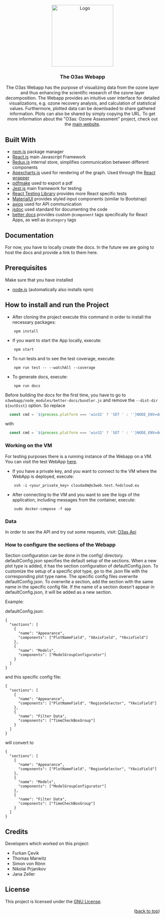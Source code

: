 <div id="top"></div>


<!-- PROJECT LOGO -->
<br />
<div align="center">
  <a href="https://git.scc.kit.edu/synergy.o3as/o3webapp/-/blob/develop">
    <img src="https://o3as.data.kit.edu/img/logos/o3as-logo.svg" alt="Logo" width="200" height="200">
  </a>

<h3 align="center">The O3as Webapp</h3>

  <p align="center">
    The O3as Webapp has the purpose of visualizing data from the ozone layer
    and thus enhancing the scientific research of the ozone layer decomposition.
    The Webapp provides an intuitive user interface for detailed visualizations,
    e.g. ozone recovery analysis, and calculation of statistical values. Furthermore,
    plotted data can be downloaded to share gathered information. Plots can also be shared by simply copying the URL.
    To get more information about the "O3as: Ozone Assessment" project, check out the <a href="https://o3as.data.kit.edu/">main website</a>.
  </p>
</div>

## Built With

- [npm.js](https://www.npmjs.com/) package manager
- [React.js](https://reactjs.org/) main Javascript Framework
- [Redux.js](https://redux.js.org/) internal store, simplifies communication between different components
- [Apexcharts.js](https://apexcharts.com/) used for rendering of the graph. Used through the [React wrapper](https://apexcharts.com/docs/react-charts/)
- [pdfmake](http://pdfmake.org/#/) used to export a pdf
- [Jest.js](https://jestjs.io/) main framework for testing
- [React Testing Library](https://testing-library.com/docs/react-testing-library/intro/) provides more React specific tests
- [MaterialUI](https://mui.com/) provides styled input components (similar to Bootstrap)
- [axios](https://axios-http.com/docs/intro) used for API communication
- [jsdoc](https://jsdoc.app/index.html) used standard for documenting the code
- [better docs](https://betterdocs.co/) provides custom `@component` tags specifically for React Apps, as well as `@category` tags

## Documentation
For now, you have to locally create the docs. In the future we are going to host the docs and provide a link to them here.


## Prerequisites

Make sure that you have installed

- [node.js](https://nodejs.dev/learn/how-to-install-nodejs) (automatically also installs npm)

## How to install and run the Project

- After cloning the project execute this command in order to install the necessary packages:

```
    npm install
```

- If you want to start the App locally, execute:

```
    npm start
```

- To run tests and to see the test coverage, execute:

```
    npm run test -- --watchAll --coverage 
```

- To generate docs, execute:
```
    npm run docs
```

Before building the docs for the first time, you have to go to `o3webapp/node_modules/better-docs/bundler.js` and remove the `--dist-dir ${outDist}` option. So replace
```js
  const cmd = `${process.platform === 'win32' ? 'SET ' : ''}NODE_ENV=development parcel build ${entry} --dist-dir ${outDist}`
```
with
```js
  const cmd = `${process.platform === 'win32' ? 'SET ' : ''}NODE_ENV=development parcel build ${entry}`
```

### Working on the VM

For testing purposes there is a running instance of the Webapp on a VM. You can visit the test WebApp [here](http://o3web.test.fedcloud.eu:3000/).

- If you have a private key, and you want to connect to the VM where the WebApp is deployed, execute:

```
    ssh -i <your_private_key> cloudadm@o3web.test.fedcloud.eu
```

- After connecting to the VM and you want to see the logs of the application, including messages from the container, execute:

```
    sudo docker-compose -f app
```

### Data
In order to see the API and try out some requests, visit: [O3as Api](https://api.o3as.fedcloud.eu/api/v1/ui/#/)

### How to configure the sections of the Webapp

Section configuration can be done in the config/ directory.
defaultConfig.json specifies the default setup of the sections.
When a new plot type is added, it has the section configuration of defaultConfig.json.
To customize the setup of a specific plot type, go to the .json file with the corresponding plot type name.
The specific config files overwrite defaultConfig.json.
To overwrite a section, add the section with the same name in the specific config file.
If the name of a section doesn't appear in defaultConfig.json, it will be added as a new section.

Example:

defaultConfig.json:
```
{
  "sections": [
    {
      "name": "Appearance",
      "components": ["PlotNameField", "XAxisField", "YAxisField"]
    },
    {
      "name": "Models",
      "components": ["ModelGroupConfigurator"]
    }
  ]
}
```
and this specific config file:
```
{
  "sections": [
    {
      "name": "Appearance",
      "components": ["PlotNameField", "RegionSelector", "YAxisField"]
    },
    {
      "name": "Filter Data",
      "components": ["TimeCheckBoxGroup"]
    }
  ]
}
```
will convert to
```
{
  "sections": [
    {
      "name": "Appearance",
      "components": ["PlotNameField", "RegionSelector", "YAxisField"]
    },
    {
      "name": "Models",
      "components": ["ModelGroupConfigurator"]
    },
    {
      "name": "Filter Data",
      "components": ["TimeCheckBoxGroup"]
    }
  ]
}
```


## Credits

Developers which worked on this project:

- Furkan Çevik
- Thomas Marwitz
- Simon von Rönn
- Nikolai Prjanikov
- Jana Zeller


## License
This project is licensed under the [GNU License](https://git.scc.kit.edu/synergy.o3as/o3webapp/-/blob/develop/LICENSE).


<p align="right">(<a href="#top">back to top</a>)</p>
